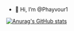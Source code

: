 - 👋 Hi, I’m @Phayvour1



[![Anurag's GitHub stats](https://github-readme-stats.vercel.app/api?username=phayvour1)](https://github.com/anuraghazra/github-readme-stats)

<!---
Phayvour1/Phayvour1 is a ✨ special ✨ repository because its `README.md` (this file) appears on your GitHub profile.
You can click the Preview link to take a look at your changes.
--->
